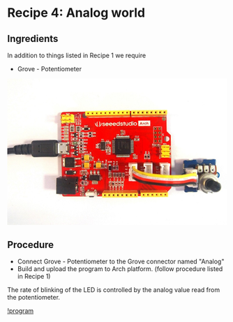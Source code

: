 # Recipe 4: Analog world #



## Ingredients ##
In addition to things listed in Recipe 1 we require

* Grove - Potentiometer

![Analog world](figures/analog_world.jpg)

## Procedure ##

* Connect Grove - Potentiometer to the Grove connector named "Analog"
* Build and upload the program to Arch platform. (follow procedure listed in Recipe 1)

The rate of blinking of the LED is controlled by the analog value read from the potentiometer.

[!program](users/viswesr/code/Arch_Analog_POT)

